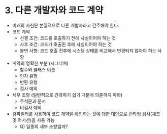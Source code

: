 # 3. 다른 개발자와 코드 계약

- 미래의 자신은 본질적으로 다른 개발자라고 간주해야 한다.
- 코드 계약
  - 선결 조건: 코드를 호출하기 전에 사실이어야 하는 것
  - 사후 조건: 코드가 호출된 후에 사실이어야 하는 것
  - 불변 사항: 코드 호출 전후에 시스템 상태를 비교해서 변경되지 않아야 하는 사항
- 계약의 명확한 부분 (시그니쳐)
  - 함수와 클래스 이름
  - 인자 유형
  - 반환 유형
  - 검사 예외
- 세부 조항 (일반적으로 간과하기 쉽기 때문에 의존하지 마라)
  - 주석문과 문서
  - 비검사 예외
- 컴파일러를 사용하여 코드 계약을 확인하는 것에 대한 대안으로 런타임 검사(체크 및 어서션)을 사용 가능
  - Q) 일종의 세부 조항일까?